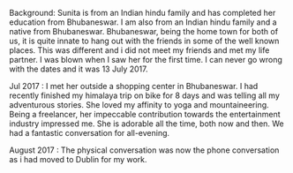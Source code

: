 Background:
Sunita is from an Indian hindu family and has completed her education from Bhubaneswar. I am also from an Indian hindu family and a native from Bhubaneswar. Bhubaneswar, being the home town for both of us, it is quite innate to hang out with the friends in some of the well known places. This was different and i did not meet my friends and met my life partner. I was blown when I saw her for the first time.  I can never go wrong with the dates and it was 13 July 2017.

Jul 2017 : I met her outside a shopping center in Bhubaneswar. I had recently finished my himalaya trip on bike for 8 days and was telling all my adventurous stories. She loved my affinity to yoga and mountaineering. Being a freelancer, her impeccable contribution towards the entertainment industry impressed me. She is adorable all the time, both now and then. We had a fantastic conversation for all-evening.

August 2017 : The physical conversation was now the phone conversation as i had moved to Dublin for my work. 
